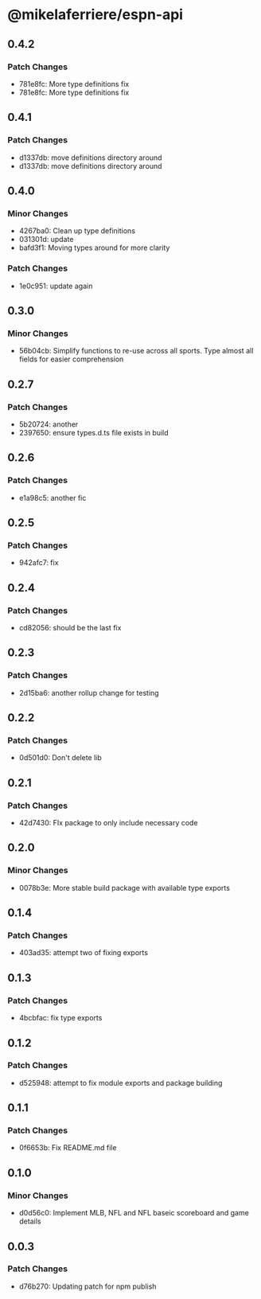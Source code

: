 # @mikelaferriere/espn-api

## 0.4.2

### Patch Changes

- 781e8fc: More type definitions fix
- 781e8fc: More type definitions fix

## 0.4.1

### Patch Changes

- d1337db: move definitions directory around
- d1337db: move definitions directory around

## 0.4.0

### Minor Changes

- 4267ba0: Clean up type definitions
- 031301d: update
- bafd3f1: Moving types around for more clarity

### Patch Changes

- 1e0c951: update again

## 0.3.0

### Minor Changes

- 56b04cb: Simplify functions to re-use across all sports. Type almost all fields for easier comprehension

## 0.2.7

### Patch Changes

- 5b20724: another
- 2397650: ensure types.d.ts file exists in build

## 0.2.6

### Patch Changes

- e1a98c5: another fic

## 0.2.5

### Patch Changes

- 942afc7: fix

## 0.2.4

### Patch Changes

- cd82056: should be the last fix

## 0.2.3

### Patch Changes

- 2d15ba6: another rollup change for testing

## 0.2.2

### Patch Changes

- 0d501d0: Don't delete lib

## 0.2.1

### Patch Changes

- 42d7430: FIx package to only include necessary code

## 0.2.0

### Minor Changes

- 0078b3e: More stable build package with available type exports

## 0.1.4

### Patch Changes

- 403ad35: attempt two of fixing exports

## 0.1.3

### Patch Changes

- 4bcbfac: fix type exports

## 0.1.2

### Patch Changes

- d525948: attempt to fix module exports and package building

## 0.1.1

### Patch Changes

- 0f6653b: Fix README.md file

## 0.1.0

### Minor Changes

- d0d56c0: Implement MLB, NFL and NFL baseic scoreboard and game details

## 0.0.3

### Patch Changes

- d76b270: Updating patch for npm publish
